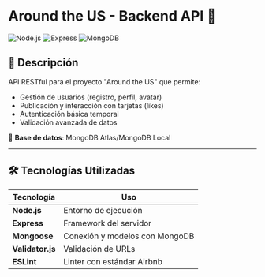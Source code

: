 # Around the US - Backend API 🚀

![Node.js](https://img.shields.io/badge/Node.js-18-green)
![Express](https://img.shields.io/badge/Express-5-blue)
![MongoDB](https://img.shields.io/badge/MongoDB-8-green)

## 📌 Descripción
API RESTful para el proyecto "Around the US" que permite:
- Gestión de usuarios (registro, perfil, avatar)
- Publicación y interacción con tarjetas (likes)
- Autenticación básica temporal
- Validación avanzada de datos

🔗 **Base de datos**: MongoDB Atlas/MongoDB Local

---

## 🛠 Tecnologías Utilizadas
| Tecnología | Uso |
|------------|-----|
| **Node.js** | Entorno de ejecución |
| **Express** | Framework del servidor |
| **Mongoose** | Conexión y modelos con MongoDB |
| **Validator.js** | Validación de URLs |
| **ESLint** | Linter con estándar Airbnb |


